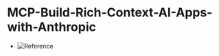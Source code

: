 # MCP-Build-Rich-Context-AI-Apps-with-Anthropic
- ![Reference](https://learn.deeplearning.ai/courses/mcp-build-rich-context-ai-apps-with-anthropic/lesson/dbabg/creating-an-mcp-server)
